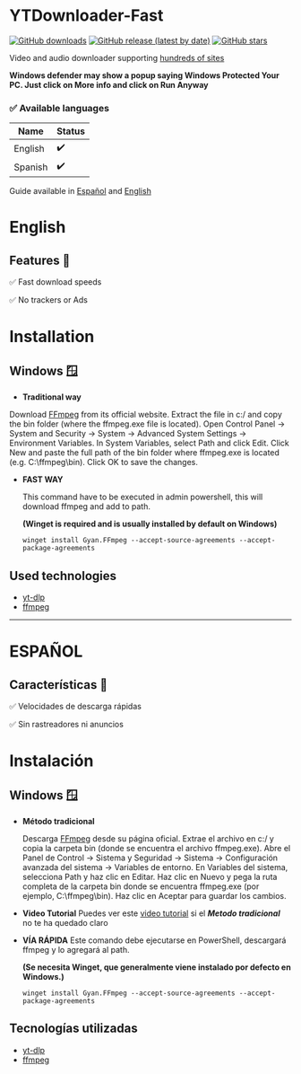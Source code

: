 
# YTDownloader-Fast
[![GitHub downloads](https://img.shields.io/github/downloads/elalehyt/YTDownloader-Fast/total?label=Downloads&cacheSeconds=600)](https://github.com/elalehyt/YTDownloader-Fast/releases)
[![GitHub release (latest by date)](https://img.shields.io/github/v/release/elalehyt/YTDownloader-Fast?label=latest%20release&cacheSeconds=600)](https://github.com/elalehyt/YTDownloader-Fast/releases/latest)
[![GitHub stars](https://img.shields.io/github/stars/elalehyt/YTDownloader-Fast?style=social&cacheSeconds=600)](https://github.com/elalehyt/YTDownloader-Fast/stargazers)

Video and audio downloader supporting [hundreds of sites](https://github.com/yt-dlp/yt-dlp/blob/master/supportedsites.md)

**Windows defender may show a popup saying Windows Protected Your PC. Just click on More info and click on Run Anyway**
### ✅ Available languages

| Name                | Status |
| ------------------- | ------ |
| English             | ✔️     |
| Spanish             | ✔️     |


Guide available in [Español](https://github.com/ElAlehYT/YTDownloader-Fast?tab=readme-ov-file#espa%C3%B1ol) and [English](https://github.com/ElAlehYT/YTDownloader-Fast?tab=readme-ov-file#english)

# English
## Features 🚀

✅ Fast download speeds

✅ No trackers or Ads

# Installation

## Windows 🪟

-   **Traditional way**

  Download [FFmpeg](https://ffmpeg.org/download.html) from its official website.
  Extract the file in c:/ and copy the bin folder (where the ffmpeg.exe file is located).
  Open Control Panel → System and Security → System → Advanced System Settings → Environment Variables.
  In System Variables, select Path and click Edit.
  Click New and paste the full path of the bin folder where ffmpeg.exe is located (e.g. C:\ffmpeg\bin).
  Click OK to save the changes.

-   **FAST WAY**
  
    This command have to be executed in admin powershell, this will download ffmpeg and add to path.
    
    **(Winget is required and is usually installed by default on Windows)**
    ```
    winget install Gyan.FFmpeg --accept-source-agreements --accept-package-agreements
    ```


## Used technologies

-   [yt-dlp](https://github.com/yt-dlp/yt-dlp)
-   [ffmpeg](https://ffmpeg.org/)


-------------------------------------------------------
# ESPAÑOL 

## Características 🚀

✅ Velocidades de descarga rápidas

✅ Sin rastreadores ni anuncios

# Instalación

## Windows 🪟

- **Método tradicional**

  Descarga [FFmpeg](https://ffmpeg.org/download.html) desde su página oficial.
  Extrae el archivo en c:/ y copia la carpeta bin (donde se encuentra el archivo ffmpeg.exe).
  Abre el Panel de Control → Sistema y Seguridad → Sistema → Configuración avanzada del sistema → Variables de entorno.
  En Variables del sistema, selecciona Path y haz clic en Editar.
  Haz clic en Nuevo y pega la ruta completa de la carpeta bin donde se encuentra ffmpeg.exe (por ejemplo, C:\ffmpeg\bin).
  Haz clic en Aceptar para guardar los cambios.

- **Video Tutorial**
 Puedes ver este [video tutorial](https://www.youtube.com/watch?v=RR1LA7FUE4g&t=1s) si el ***Metodo tradicional*** no te ha quedado claro

- **VÍA RÁPIDA**
    Este comando debe ejecutarse en PowerShell, descargará ffmpeg y lo agregará al path.
  
  **(Se necesita Winget, que generalmente viene instalado por defecto en Windows.)**
    ```
   winget install Gyan.FFmpeg --accept-source-agreements --accept-package-agreements
    ```

## Tecnologías utilizadas
-   [yt-dlp](https://github.com/yt-dlp/yt-dlp)
-   [ffmpeg](https://ffmpeg.org/)
